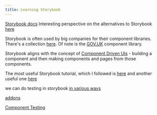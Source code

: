 ```yaml
---
title: Learning Storybook
---
```


[Storybook docs](https://storybook.js.org/docs)
Interesting perspective on the alternatives to Storybook [here](https://www.youtube.com/watch?v=XxBi_Up325g&t=198s)

Storybook is often used by big companies for their component libraries. There's a collection [here](https://storybook.js.org/showcase/projects). Of note is the [GOV.UK](https://govuk-react.github.io/govuk-react/?path=/docs/welcome--docs) component library.

Storybook aligns with the concept of [Component Driven UIs](https://componentdriven.org) - building a component and then making components and pages from those components.

The most useful Storybook tutorial, which I followed is [here](https://storybook.js.org/tutorials/intro-to-storybook/react/en/get-started) and another useful one [here](https://www.freecodecamp.org/news/what-is-storybook-and-how-can-i-use-it-to-create-a-component-libary-in-react/)

we can do testing in storybook [in various ways](https://storybook.js.org/tutorials/ui-testing-handbook/)

[addons](https://storybook.js.org/addons)

[Component Testing](https://storybook.js.org/blog/component-testing/)
